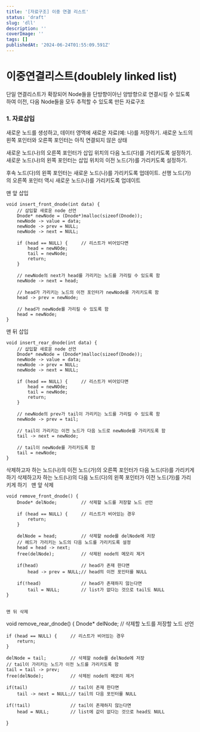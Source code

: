 ```yaml
---
title: '[자료구조] 이중 연결 리스트'
status: 'draft'
slug: 'dll'
description: ''
coverImage: ''
tags: []
publishedAt: '2024-06-24T01:55:09.591Z'
---
```


# 이중연결리스트(doublely linked list)
단일 연결리스트가 확장되어 Node들을 단방향이아닌 양방향으로 연결시킬 수 있도록 하여 이전, 다음 Node들을 모두 추적할 수 있도록 만든 자료구조

### 1. 자료삽입

새로운 노드를 생성하고, 데이터 영역에 새로운 자료(예: 나)를 저장하기.
새로운 노드의 왼쪽 포인터와 오른쪽 포인터는 아직 연결되지 않은 상태

새로운 노드(나)의 오른쪽 포인터가 삽입 위치의 다음 노드(다)를 가리키도록 설정하기.
새로운 노드(나)의 왼쪽 포인터는 삽입 위치의 이전 노드(가)를 가리키도록 설정하기.

후속 노드(다)의 왼쪽 포인터는 새로운 노드(나)를 가리키도록 업데이트.
선행 노드(가)의 오른쪽 포인터 역시 새로운 노드(나)를 가리키도록 업데이트

맨 앞 삽입
```
void insert_front_dnode(int data) {
	// 삽입할 새로운 node 선언
    Dnode* newNode = (Dnode*)malloc(sizeof(Dnode));
    newNode -> value = data;
    newNode -> prev = NULL;
    newNode -> next = NULL;
    
    if (head == NULL) {		// 리스트가 비어있다면
    	head = newNOde;
        tail = newNode;
        return;
	}
    
    // newNode의 next가 head를 가리키는 노드를 가리킬 수 있도록 함
    newNode -> next = head;
    
    // head가 가리키는 노드의 이전 포인터가 newNode를 가리키도록 함
    head -> prev = newNode;
    
    // head가 newNode를 가리킬 수 있도록 함
    head = newNode;
}
```

맨 뒤 삽입
```
void insert_rear_dnode(int data) {
	// 삽입할 새로운 node 선언
    Dnode* newNode = (Dnode*)malloc(sizeof(Dnode));
    newNode -> value = data;
    newNode -> prev = NULL;
    newNode -> next = NULL;
    
    if (head == NULL) {		// 리스트가 비어있다면
    	head = newNOde;
        tail = newNode;
        return;
	}
    
    // newNode의 prev가 tail이 가리키는 노드를 가리킬 수 있도록 함
    newNode -> prev = tail;
    
    // tail이 가리키는 이전 노드가 다음 노드로 newNode를 가리키도록 함
    tail -> next = newNode;
    
    // tail이 newNode를 가리키도록 함
    tail = newNode;
}
```

삭제하고자 하는 노드(나)의 이전 노드(가)의 오른쪽 포인터가 다음 노드(다)를 가리키게 하기
삭제하고자 하는 노드(나)의 다음 노드(다)의 왼쪽 포인터가 이전 노드(가)를 가리키게 하기
 
맨 앞 삭제

```
void remove_front_dnode() {
	Dnode* delNode;			// 삭제할 노드를 저장할 노드 선언
    
    if (head == NULL) {		// 리스트가 비어있는 경우
    	return;
    }
    
    delNode = head;			// 삭제할 node를 delNode에 저장
    // 헤드가 가리키는 노드의 다음 노드를 가리키도록 설정
    head = head -> next;
    free(delNode);			// 삭제된 node의 메모리 제거
    
    if(head)				// head가 존재 한다면
    	head -> prev = NULL;// head의 이전 포인터를 NULL
    
    if(!head)				// head가 존재하지 않는다면
    	tail = NULL;		// list가 없다는 것으로 tail도 NULL
}


맨 뒤 삭제 
```
void remove_rear_dnode() {
	Dnode* delNode;			// 삭제할 노드를 저장할 노드 선언
    
    if (head == NULL) {		// 리스트가 비어있는 경우
    	return;
    }
    
    delNode = tail;			// 삭제할 node를 delNode에 저장
    // tail이 가리키는 노드가 이전 노드를 가리키도록 함
    tail = tail -> prev;
    free(delNode);			// 삭제된 node의 메모리 제거
    
    if(tail)				// tail이 존재 한다면
    	tail -> next = NULL;// tail의 다음 포인터를 NULL
	
    if(!tail)				// tail이 존재하지 않는다면
    	head = NULL;		// list에 값이 없다는 것으로 head도 NULL
}
``` 
